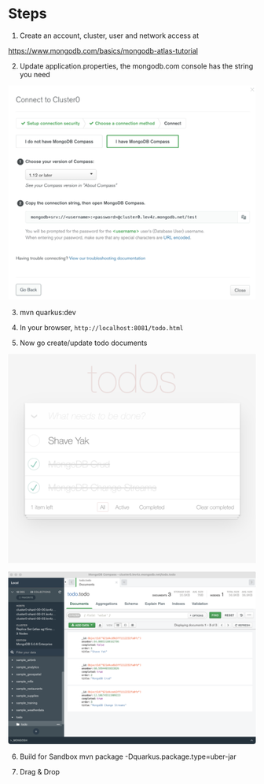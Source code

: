 # Steps

1. Create an account, cluster, user and network access at 

https://www.mongodb.com/basics/mongodb-atlas-tutorial

2. Update application.properties, the mongodb.com console has the string you need 

![MongoDB Connection](images/mongodb-connection.png)

3. mvn quarkus:dev

4. In your browser, `http://localhost:8081/todo.html`

5. Now go create/update todo documents

![Todo App](images/todo.png)


![MongoDB Compass](images/mongodb-compass.png)

6. Build for Sandbox
mvn package -Dquarkus.package.type=uber-jar

7. Drag & Drop

